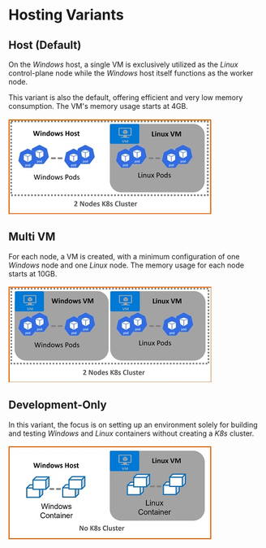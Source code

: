 <!--
SPDX-FileCopyrightText: © 2024 Siemens Healthcare GmbH
SPDX-License-Identifier: MIT
-->

# Hosting Variants
## Host (Default)
On the *Windows* host, a single VM is exclusively utilized as the *Linux* control-plane node while the *Windows* host itself functions as the worker node.

This variant is also the default, offering efficient and very low memory consumption. The VM's memory usage starts at 4GB.<br/><br/>
![Host Variant](assets/VariantHost400.jpg)

## Multi VM 
For each node, a VM is created, with a minimum configuration of one *Windows* node and one *Linux* node. The memory usage for each node starts at 10GB.<br/><br/>
![Multi VM](assets/VariantMultiVM400.jpg)

## Development-Only
In this variant, the focus is on setting up an environment solely for building and testing *Windows* and *Linux* containers without creating a *K8s* cluster.<br/><br/>
![Development-Only](assets/VariantDevOnly400.jpg)
